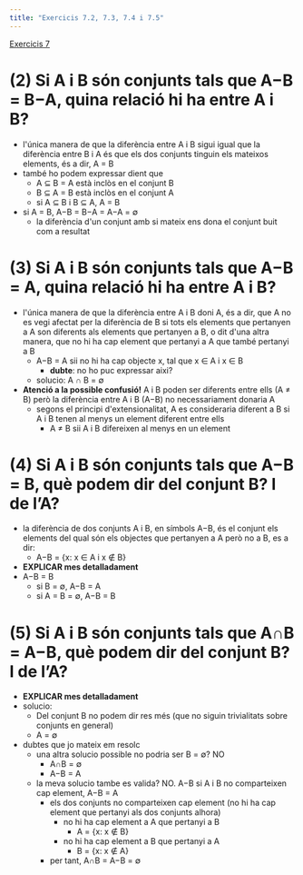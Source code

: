 ```yaml
---
title: "Exercicis 7.2, 7.3, 7.4 i 7.5"
---
```

[Exercicis 7](202211081711)

# (2) Si A i B són conjunts tals que A−B = B−A, quina relació hi ha entre A i B?
- l'única manera de que la diferència entre A i B sigui igual que la diferència entre B i A és que els dos conjunts tinguin els mateixos elements, és a dir, A = B
- també ho podem expressar dient que
    - A ⊆ B = A està inclòs en el conjunt B
    - B ⊆ A = B està inclòs en el conjunt A
    - si A ⊆ B i B ⊆ A, A = B
- si A = B, A−B = B−A = A−A = ∅
    - la diferència d'un conjunt amb si mateix ens dona el conjunt buit com a resultat

# (3) Si A i B són conjunts tals que A−B = A, quina relació hi ha entre A i B?
- l'única manera de que la diferència entre A i B doni A, és a dir, que A no es vegi afectat per la diferència de B si tots els elements que pertanyen a A son diferents als elements que pertanyen a B, o dit d'una altra manera, que no hi ha cap element que pertanyi a A que també pertanyi a B
    - A−B = A sii no hi ha cap objecte x, tal que x ∈ A i x ∈ B
        - **dubte**: no ho puc expressar aixi?
    - solucio: A ∩ B = ∅
- **Atenció a la possible confusió!** A i B poden ser diferents entre ells (A ≠ B) però la diferència entre A i B (A−B) no necessariament donaria A
    - segons el principi d'extensionalitat, A es consideraria diferent a B si A i B tenen al menys un element diferent entre ells
        - A ≠ B sii A i B difereixen al menys en un element

# (4) Si A i B són conjunts tals que A−B = B, què podem dir del conjunt B? I de l’A?
- la diferència de dos conjunts A i B, en símbols A−B, és el conjunt els elements del qual són els objectes que pertanyen a A però no a B, es a dir:
    - A−B = {x: x ∈ A i x ∉ B}
- **EXPLICAR mes detalladament**
- A−B = B 
    - si B = ∅, A−B = A
    - si A = B = ∅, A−B = B

# (5) Si A i B són conjunts tals que A∩B = A−B, què podem dir del conjunt B? I de l’A?
- **EXPLICAR mes detalladament**
- solucio:
    - Del conjunt B no podem dir res més (que no siguin trivialitats sobre conjunts en general)
    - A = ∅
- dubtes que jo mateix em resolc 
    - una altra solucio possible no podria ser B = ∅? NO
        - A∩B = ∅
        - A−B = A
    - la meva solucio tambe es valida? NO. A−B si A i B no comparteixen cap element, A−B = A
        - els dos conjunts no comparteixen cap element (no hi ha cap element que pertanyi als dos conjunts alhora)
            - no hi ha cap element a A que pertanyi a B
                - A = {x: x ∉ B}
            - no hi ha cap element a B que pertanyi a A
                - B = {x: x ∉ A}
        - per tant, A∩B = A−B = ∅